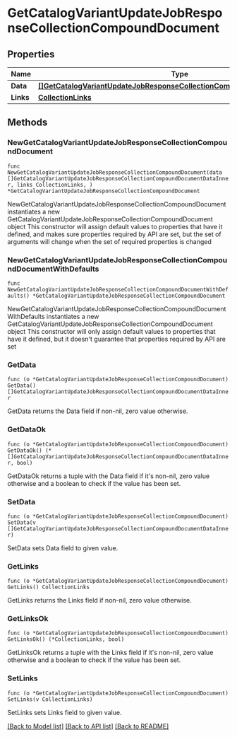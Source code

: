 # GetCatalogVariantUpdateJobResponseCollectionCompoundDocument

## Properties

Name | Type | Description | Notes
------------ | ------------- | ------------- | -------------
**Data** | [**[]GetCatalogVariantUpdateJobResponseCollectionCompoundDocumentDataInner**](GetCatalogVariantUpdateJobResponseCollectionCompoundDocumentDataInner.md) |  | 
**Links** | [**CollectionLinks**](CollectionLinks.md) |  | 

## Methods

### NewGetCatalogVariantUpdateJobResponseCollectionCompoundDocument

`func NewGetCatalogVariantUpdateJobResponseCollectionCompoundDocument(data []GetCatalogVariantUpdateJobResponseCollectionCompoundDocumentDataInner, links CollectionLinks, ) *GetCatalogVariantUpdateJobResponseCollectionCompoundDocument`

NewGetCatalogVariantUpdateJobResponseCollectionCompoundDocument instantiates a new GetCatalogVariantUpdateJobResponseCollectionCompoundDocument object
This constructor will assign default values to properties that have it defined,
and makes sure properties required by API are set, but the set of arguments
will change when the set of required properties is changed

### NewGetCatalogVariantUpdateJobResponseCollectionCompoundDocumentWithDefaults

`func NewGetCatalogVariantUpdateJobResponseCollectionCompoundDocumentWithDefaults() *GetCatalogVariantUpdateJobResponseCollectionCompoundDocument`

NewGetCatalogVariantUpdateJobResponseCollectionCompoundDocumentWithDefaults instantiates a new GetCatalogVariantUpdateJobResponseCollectionCompoundDocument object
This constructor will only assign default values to properties that have it defined,
but it doesn't guarantee that properties required by API are set

### GetData

`func (o *GetCatalogVariantUpdateJobResponseCollectionCompoundDocument) GetData() []GetCatalogVariantUpdateJobResponseCollectionCompoundDocumentDataInner`

GetData returns the Data field if non-nil, zero value otherwise.

### GetDataOk

`func (o *GetCatalogVariantUpdateJobResponseCollectionCompoundDocument) GetDataOk() (*[]GetCatalogVariantUpdateJobResponseCollectionCompoundDocumentDataInner, bool)`

GetDataOk returns a tuple with the Data field if it's non-nil, zero value otherwise
and a boolean to check if the value has been set.

### SetData

`func (o *GetCatalogVariantUpdateJobResponseCollectionCompoundDocument) SetData(v []GetCatalogVariantUpdateJobResponseCollectionCompoundDocumentDataInner)`

SetData sets Data field to given value.


### GetLinks

`func (o *GetCatalogVariantUpdateJobResponseCollectionCompoundDocument) GetLinks() CollectionLinks`

GetLinks returns the Links field if non-nil, zero value otherwise.

### GetLinksOk

`func (o *GetCatalogVariantUpdateJobResponseCollectionCompoundDocument) GetLinksOk() (*CollectionLinks, bool)`

GetLinksOk returns a tuple with the Links field if it's non-nil, zero value otherwise
and a boolean to check if the value has been set.

### SetLinks

`func (o *GetCatalogVariantUpdateJobResponseCollectionCompoundDocument) SetLinks(v CollectionLinks)`

SetLinks sets Links field to given value.



[[Back to Model list]](../README.md#documentation-for-models) [[Back to API list]](../README.md#documentation-for-api-endpoints) [[Back to README]](../README.md)


